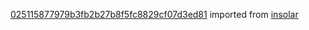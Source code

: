 [025115877979b3fb2b27b8f5fc8829cf07d3ed81](https://github.com/insolar/insolar/commit/025115877979b3fb2b27b8f5fc8829cf07d3ed81) imported from [insolar](https://github.com/insolar/insolar)
